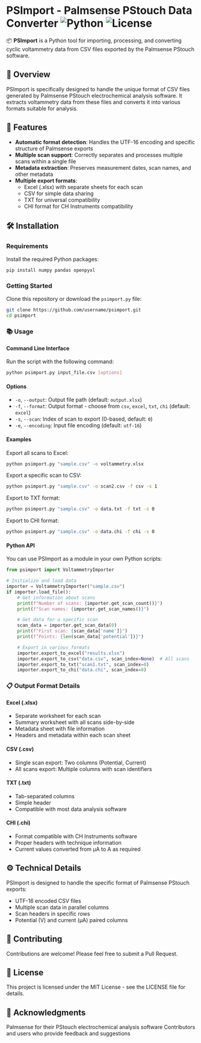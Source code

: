 # PSImport - Palmsense PStouch Data Converter ![Python](https://img.shields.io/badge/python-3.8%2B-blue) ![License](https://img.shields.io/badge/license-MIT-green)

📦 **PSImport** is a Python tool for importing, processing, and converting cyclic voltammetry data from CSV files exported by the Palmsense PStouch software.

## 🚀 Overview

PSImport is specifically designed to handle the unique format of CSV files generated by Palmsense PStouch electrochemical analysis software. It extracts voltammetry data from these files and converts it into various formats suitable for analysis.

## 🌟 Features

- **Automatic format detection**: Handles the UTF-16 encoding and specific structure of Palmsense exports
- **Multiple scan support**: Correctly separates and processes multiple scans within a single file
- **Metadata extraction**: Preserves measurement dates, scan names, and other metadata
- **Multiple export formats**:
  - Excel (.xlsx) with separate sheets for each scan
  - CSV for simple data sharing
  - TXT for universal compatibility
  - CHI format for CH Instruments compatibility

## 🛠️ Installation

### Requirements

Install the required Python packages:

```bash
pip install numpy pandas openpyxl
```

### Getting Started

Clone this repository or download the `psimport.py` file:

```bash
git clone https://github.com/username/psimport.git
cd psimport
```

### 📚 Usage

#### Command Line Interface

Run the script with the following command:

```bash
python psimport.py input_file.csv [options]
```

#### Options

- `-o`, `--output`: Output file path (default: `output.xlsx`)
- `-f`, `--format`: Output format - choose from `csv`, `excel`, `txt`, `chi` (default: `excel`)
- `-s`, `--scan`: Index of scan to export (0-based, default: `0`)
- `-e`, `--encoding`: Input file encoding (default: `utf-16`)

#### Examples

Export all scans to Excel:

```bash
python psimport.py "sample.csv" -o voltammetry.xlsx
```

Export a specific scan to CSV:

```bash
python psimport.py "sample.csv" -o scan2.csv -f csv -s 1
```

Export to TXT format:

```bash
python psimport.py "sample.csv" -o data.txt -f txt -s 0
```

Export to CHI format:

```bash
python psimport.py "sample.csv" -o data.chi -f chi -s 0
```

#### Python API

You can use PSImport as a module in your own Python scripts:

```python
from psimport import VoltammetryImporter

# Initialize and load data
importer = VoltammetryImporter("sample.csv")
if importer.load_file():
    # Get information about scans
    print(f"Number of scans: {importer.get_scan_count()}")
    print(f"Scan names: {importer.get_scan_names()}")

    # Get data for a specific scan
    scan_data = importer.get_scan_data(0)
    print(f"First scan: {scan_data['name']}")
    print(f"Points: {len(scan_data['potential'])}")

    # Export in various formats
    importer.export_to_excel("results.xlsx")
    importer.export_to_csv("data.csv", scan_index=None)  # All scans
    importer.export_to_txt("scan1.txt", scan_index=0)
    importer.export_to_chi("data.chi", scan_index=0)
```

### 📋 Output Format Details

#### Excel (.xlsx)

- Separate worksheet for each scan
- Summary worksheet with all scans side-by-side
- Metadata sheet with file information
- Headers and metadata within each scan sheet

#### CSV (.csv)

- Single scan export: Two columns (Potential, Current)
- All scans export: Multiple columns with scan identifiers

#### TXT (.txt)

- Tab-separated columns
- Simple header
- Compatible with most data analysis software

#### CHI (.chi)

- Format compatible with CH Instruments software
- Proper headers with technique information
- Current values converted from µA to A as required

## ⚙️ Technical Details

PSImport is designed to handle the specific format of Palmsense PStouch exports:

- UTF-16 encoded CSV files
- Multiple scan data in parallel columns
- Scan headers in specific rows
- Potential (V) and current (µA) paired columns

## 🤝 Contributing

Contributions are welcome! Please feel free to submit a Pull Request.

## 📄 License

This project is licensed under the MIT License - see the LICENSE file for details.

## 🙏 Acknowledgments

Palmsense for their PStouch electrochemical analysis software
Contributors and users who provide feedback and suggestions
